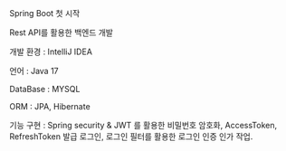 Spring Boot 첫 시작 

Rest API를 활용한 백엔드 개발

개발 환경 : IntelliJ IDEA

언어 : Java 17

DataBase : MYSQL

ORM : JPA, Hibernate

기능 구현 : Spring security & JWT 를 활용한 비밀번호 암호화, AccessToken, RefreshToken 발급 로그인, 로그인 필터를 활용한 로그인 인증 인가 작업.

